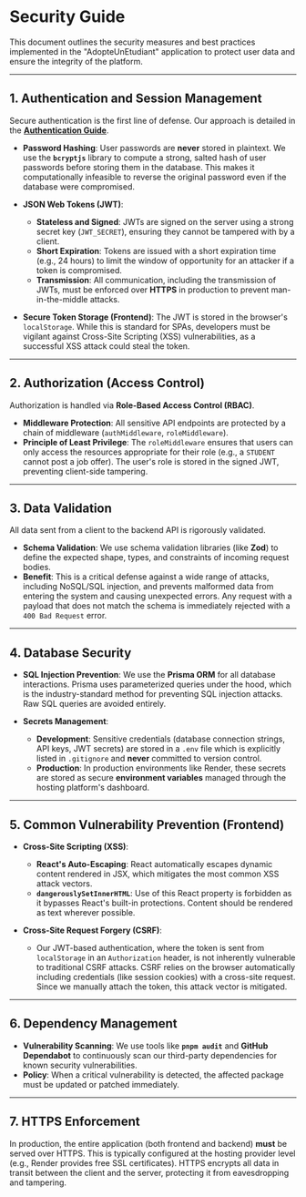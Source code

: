 # Security Guide

This document outlines the security measures and best practices implemented in the "AdopteUnEtudiant" application to protect user data and ensure the integrity of the platform.

---

## 1. Authentication and Session Management

Secure authentication is the first line of defense. Our approach is detailed in the **[Authentication Guide](./Authentication.md)**.

*   **Password Hashing**: User passwords are **never** stored in plaintext. We use the **`bcryptjs`** library to compute a strong, salted hash of user passwords before storing them in the database. This makes it computationally infeasible to reverse the original password even if the database were compromised.

*   **JSON Web Tokens (JWT)**:
    *   **Stateless and Signed**: JWTs are signed on the server using a strong secret key (`JWT_SECRET`), ensuring they cannot be tampered with by a client.
    *   **Short Expiration**: Tokens are issued with a short expiration time (e.g., 24 hours) to limit the window of opportunity for an attacker if a token is compromised.
    *   **Transmission**: All communication, including the transmission of JWTs, must be enforced over **HTTPS** in production to prevent man-in-the-middle attacks.

*   **Secure Token Storage (Frontend)**: The JWT is stored in the browser's `localStorage`. While this is standard for SPAs, developers must be vigilant against Cross-Site Scripting (XSS) vulnerabilities, as a successful XSS attack could steal the token.

---

## 2. Authorization (Access Control)

Authorization is handled via **Role-Based Access Control (RBAC)**.

*   **Middleware Protection**: All sensitive API endpoints are protected by a chain of middleware (`authMiddleware`, `roleMiddleware`).
*   **Principle of Least Privilege**: The `roleMiddleware` ensures that users can only access the resources appropriate for their role (e.g., a `STUDENT` cannot post a job offer). The user's role is stored in the signed JWT, preventing client-side tampering.

---

## 3. Data Validation

All data sent from a client to the backend API is rigorously validated.

*   **Schema Validation**: We use schema validation libraries (like **Zod**) to define the expected shape, types, and constraints of incoming request bodies.
*   **Benefit**: This is a critical defense against a wide range of attacks, including NoSQL/SQL injection, and prevents malformed data from entering the system and causing unexpected errors. Any request with a payload that does not match the schema is immediately rejected with a `400 Bad Request` error.

---

## 4. Database Security

*   **SQL Injection Prevention**: We use the **Prisma ORM** for all database interactions. Prisma uses parameterized queries under the hood, which is the industry-standard method for preventing SQL injection attacks. Raw SQL queries are avoided entirely.

*   **Secrets Management**:
    *   **Development**: Sensitive credentials (database connection strings, API keys, JWT secrets) are stored in a `.env` file which is explicitly listed in `.gitignore` and **never** committed to version control.
    *   **Production**: In production environments like Render, these secrets are stored as secure **environment variables** managed through the hosting platform's dashboard.

---

## 5. Common Vulnerability Prevention (Frontend)

*   **Cross-Site Scripting (XSS)**:
    *   **React's Auto-Escaping**: React automatically escapes dynamic content rendered in JSX, which mitigates the most common XSS attack vectors.
    *   **`dangerouslySetInnerHTML`**: Use of this React property is forbidden as it bypasses React's built-in protections. Content should be rendered as text wherever possible.

*   **Cross-Site Request Forgery (CSRF)**:
    *   Our JWT-based authentication, where the token is sent from `localStorage` in an `Authorization` header, is not inherently vulnerable to traditional CSRF attacks. CSRF relies on the browser automatically including credentials (like session cookies) with a cross-site request. Since we manually attach the token, this attack vector is mitigated.

---

## 6. Dependency Management

*   **Vulnerability Scanning**: We use tools like **`pnpm audit`** and **GitHub Dependabot** to continuously scan our third-party dependencies for known security vulnerabilities.
*   **Policy**: When a critical vulnerability is detected, the affected package must be updated or patched immediately.

---

## 7. HTTPS Enforcement

In production, the entire application (both frontend and backend) **must** be served over HTTPS. This is typically configured at the hosting provider level (e.g., Render provides free SSL certificates). HTTPS encrypts all data in transit between the client and the server, protecting it from eavesdropping and tampering. 